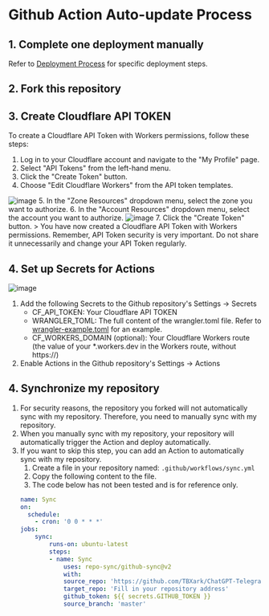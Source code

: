 # Github Action Auto-update Process

## 1. Complete one deployment manually
Refer to [Deployment Process](DEPLOY.md) for specific deployment steps.

## 2. Fork this repository


## 3. Create Cloudflare API TOKEN
To create a Cloudflare API Token with Workers permissions, follow these steps:

1. Log in to your Cloudflare account and navigate to the "My Profile" page.
2. Select "API Tokens" from the left-hand menu.
3. Click the "Create Token" button.
4. Choose "Edit Cloudflare Workers" from the API token templates.
<img style="max-width: 600px;" alt="image" src="https://user-images.githubusercontent.com/9513891/223635764-54bf4418-3571-49e4-8c41-a4d331f3d791.png">
5. In the "Zone Resources" dropdown menu, select the zone you want to authorize.
6. In the "Account Resources" dropdown menu, select the account you want to authorize.
<img style="max-width: 600px;" alt="image" src="https://user-images.githubusercontent.com/9513891/223635869-aabb8ca6-7933-4f48-920f-6579d29947a8.png">
7. Click the "Create Token" button.
> You have now created a Cloudflare API Token with Workers permissions. Remember, API Token security is very important. Do not share it unnecessarily and change your API Token regularly.


## 4. Set up Secrets for Actions
<img style="max-width: 600px;" alt="image" src="https://user-images.githubusercontent.com/9513891/223635458-cd4dd1ef-6ff6-4b49-bcf5-f1224d6b62af.png">

1. Add the following Secrets to the Github repository's Settings -> Secrets
    - CF_API_TOKEN: Your Cloudflare API TOKEN
    - WRANGLER_TOML: The full content of the wrangler.toml file. Refer to [wrangler-example.toml](../../wrangler-example.toml) for an example.
    - CF_WORKERS_DOMAIN (optional): Your Cloudflare Workers route (the value of your *.workers.dev in the Workers route, without https://)
2. Enable Actions in the Github repository's Settings -> Actions


## 4. Synchronize my repository
1. For security reasons, the repository you forked will not automatically sync with my repository. Therefore, you need to manually sync with my repository.
2. When you manually sync with my repository, your repository will automatically trigger the Action and deploy automatically.
3. If you want to skip this step, you can add an Action to automatically sync with my repository.
    1. Create a file in your repository named: `.github/workflows/sync.yml`
    2. Copy the following content to the file.
    3. The code below has not been tested and is for reference only.
    ```yml
    name: Sync
    on:
      schedule:
        - cron: '0 0 * * *'
    jobs:
        sync:
            runs-on: ubuntu-latest
            steps:
            - name: Sync
                uses: repo-sync/github-sync@v2
                with:
                source_repo: 'https://github.com/TBXark/ChatGPT-Telegram-Workers'
                target_repo: 'Fill in your repository address'
                github_token: ${{ secrets.GITHUB_TOKEN }} 
                source_branch: 'master'
   ```
